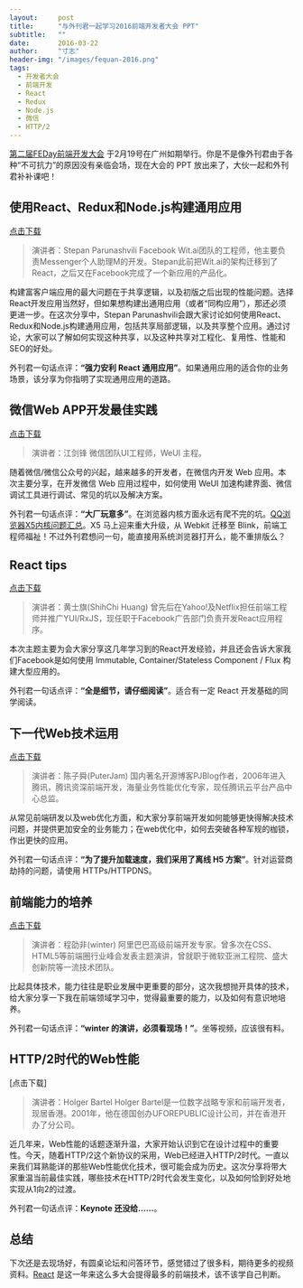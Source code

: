```yaml
---
layout:     post
title:      "与外刊君一起学习2016前端开发者大会 PPT"
subtitle:   ""
date:       2016-03-22
author:     "寸志"
header-img: "/images/fequan-2016.png"
tags:
  - 开发者大会
  - 前端开发
  - React
  - Redux
  - Node.js
  - 微信
  - HTTP/2
---
```



[第二届FEDay前端开发大会](http://fequan.com/2016/) 于2月19号在广州如期举行。你是不是像外刊君由于各种“不可抗力”的原因没有亲临会场，现在大会的 PPT 放出来了，大伙一起和外刊君补补课吧！

## 使用React、Redux和Node.js构建通用应用

[点击下载](http://feday.fequan.com/universal-applications-feday-stepan.pdf)

> 演讲者：Stepan Parunashvili Facebook Wit.ai团队的工程师，他主要负责Messenger个人助理M的开发。Stepan此前把Wit.ai的架构迁移到了React，之后又在Facebook完成了一个新应用的产品化。

构建富客户端应用的最大问题在于共享逻辑，以及初版之后出现的性能问题。选择React开发应用当然好，但如果想构建出通用应用（或者“同构应用”），那还必须更进一步。在这次分享中，Stepan Parunashvili会跟大家讨论如何使用React、Redux和Node.js构建通用应用，包括共享局部逻辑，以及共享整个应用。通过讨论，大家可以了解如何实现这种共享，以及这种共享对工程化、复用性、性能和SEO的好处。

外刊君一句话点评：**“强力安利 React 通用应用”**。如果通用应用的适合你的业务场景，该分享为你指明了实现通用应用的道路。

## 微信Web APP开发最佳实践

[点击下载](http://feday.fequan.com/%E5%BE%AE%E4%BF%A1%20Web%20App%20%E5%BC%80%E5%8F%91%E6%9C%80%E4%BD%B3%E5%AE%9E%E8%B7%B5-%E6%B1%9F%E5%89%91%E9%94%8B.pdf)

> 演讲者：江剑锋 微信团队UI工程师，WeUI 主程。

随着微信/微信公众号的兴起，越来越多的开发者，在微信内开发 Web 应用。本次主要分享，在开发微信 Web 应用过程中，如何使用 WeUI 加速构建界面、微信调试工具进行调试、常见的坑以及解决方案。

外刊君一句话点评：**“大厂玩意多”**。在浏览器内核方面永远有爬不完的坑。[QQ浏览器X5内核问题汇总](https://www.qianduan.net/qqliu-lan-qi-x5nei-he-wen-ti-hui-zong/)。X5 马上迎来重大升级，从 Webkit 迁移至 Blink，前端工程师福祉！不过外刊君想问一句，能直接用系统浏览器打开么，能不重排版么？

## React tips

[点击下载](http://feday.fequan.com/React%20tips%20while%20building%20large%20scale%20application-%E9%BB%84%E5%A3%AB%E6%97%97.pdf)

> 演讲者：黄士旗(ShihChi Huang) 曾先后在Yahoo!及Netflix担任前端工程师并推广YUI/RxJS，现任职于Facebook广告部门负责开发React应用程序。

本次主题主要为会大家分享这几年学习到的React开发经验，并且还会告诉大家我们Facebook是如何使用 Immutable, Container/Stateless Component / Flux 构建大型应用的。

外刊君一句话点评：**“全是细节，请仔细阅读”**。适合有一定 React 开发基础的同学阅读。

## 下一代Web技术运用

[点击下载](http://feday.fequan.com/%E4%B8%8B%E4%B8%80%E4%BB%A3Web%E5%89%8D%E7%AB%AF%E6%8A%80%E6%9C%AF-%E9%99%88%E5%AD%90%E8%88%9C.pdf)

> 演讲者：陈子舜(PuterJam) 国内著名开源博客PJBlog作者，2006年进入腾讯，腾讯资深前端开发，海量业务性能优化专家，现任腾讯云平台产品中心总监。

从常见前端研发以及web优化方面，和大家分享前端开发如何能够更快得解决技术问题，并提供更加安全的业务能力；在web优化中，如何去突破各种军规的枷锁，作出更快的应用。

外刊君一句话点评：**“为了提升加载速度，我们采用了离线 H5 方案”**。针对运营商劫持的问题，请使用 HTTPs/HTTPDNS。

## 前端能力的培养

[点击下载](http://feday.fequan.com/%E4%B8%80%E4%B8%AA%E5%89%8D%E7%AB%AF%E7%9A%84%E8%87%AA%E6%88%91%E4%BF%AE%E5%85%BB-winter.pdf)

> 演讲者：程劭非(winter) 阿里巴巴高级前端开发专家。曾多次在CSS、HTML5等前端圈行业峰会发表主题演讲，曾就职于微软亚洲工程院、盛大创新院等一流技术团队。

比起具体技术，能力往往是职业发展中更重要的部分，这次我想抛开具体的技术，给大家分享一下我在前端领域学习中，觉得最重要的能力，以及如何有意识地培养。

外刊君一句话点评：**“winter 的演讲，必须看现场！”**。坐等视频，应该很有料。

## HTTP/2时代的Web性能

[点击下载]

> 演讲者：Holger Bartel Holger Bartel是一位数字战略专家和前端开发者，现居香港。2001年，他在德国创办UFOREPUBLIC设计公司，并在香港开办了分公司。

近几年来，Web性能的话题逐渐升温，大家开始认识到它在设计过程中的重要性。今天，随着HTTP/2这个新协议的采用，Web已经进入HTTP/2时代。一直以来我们耳熟能详的那些Web性能优化技术，很可能会成为历史。这次分享将带大家重温当前最佳实践，哪些技术在HTTP/2时代会发生变化，以及如何恰到好处地实现从1向2的过渡。

外刊君一句话点评：**Keynote 还没给……**。

## 总结

下次还是去现场好，有圆桌论坛和问答环节，感觉错过了很多料，期待更多的视频资料。[React](http://qianduan.guru/tags/#React) 是这一年来这么多大会提得最多的前端技术，该不该学自己判断。
